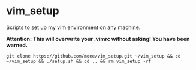 vim_setup
=========

Scripts to set up my vim environment on any machine.

**Attention: This will overwrite your .vimrc without asking! You have been warned.**

`git clone https://github.com/moee/vim_setup.git ~/vim_setup && cd ~/vim_setup && ./setup.sh && cd .. && rm vim_setup -rf`
